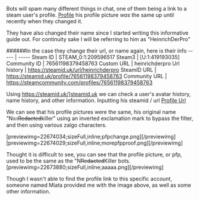 Bots will spam many different things in chat, one of them being a link to a steam user's profile.
[Profile](https://steamcommunity.com/id/HeinrichDerPro) his profile picture *was* the same up until recently when they changed it.

They have also changed their name since I started writing this informative guide out. For continuity sake I will be referring to him as "HeinrichDerPro"

######In the case they change their url, or name again, here is their info
----- | -----
Steam ID | STEAM_0:1:209596517
Steam3 | [U:1:419193035]
Community ID | 76561198379458763
Custom URL | heinrichderpro
Url history | https://steamid.uk/url/heinrichderpro
SteamID URL | https://steamid.uk/profile/76561198379458763
Community URL | https://steamcommunity.com/profiles/76561198379458763

Using https://steamid.uk/]steamid.uk we can check a user's avatar history, name history, and other information.
Inputting his steamid / url 
[Profile Url](https://steamid.uk/profile/76561198379458763)

We can see that his profile pictures were the same, his original name "Nยก~~Redacted~~killer" using an inverted exclamation mark to bypass the filter, and then using various zalgo characters.

[previewimg=22674034;sizeFull,inline;pfpchange.png][/previewimg]
[previewimg=22674029;sizeFull,inline;morepfpproof.png][/previewimg]

Thought it is difficult to see, you can see that the profile picture, or pfp, used to be the same as the "N~~Redacted~~Killer bots.
[previewimg=22673880;sizeFull,inline;aaaaa.png][/previewimg]

Though I wasn't able to find the profile link to this specific account, someone named Miata provided me with the image above, as well as some other information.
